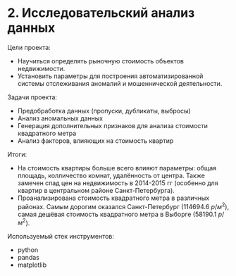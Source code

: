 # 2. Исследовательский анализ данных

Цели проекта:  

- Научиться определять рыночную стоимость объектов недвижимости.
- Установить параметры для построения автоматизированной системы отслеживания аномалий и мошеннической деятельности.

Задачи проекта:

- Предобработка данных (пропуски, дубликаты, выбросы)
- Анализ аномальных данных
- Генерация дополнительных признаков для анализа стоимости квадратного метра
- Анализ факторов, влияющих на стоимость квартир

Итоги:  

- На стоимость квартиры больше всего влияют параметры: общая площадь, колличество комнат, удалённость от центра. Также замечен спад цен на недвижимость в 2014-2015 гг (особенно для квартир в центральном районе Санкт-Петербурга).  
- Проанализирована стоимость квадратного метра в различных районах. Самым дорогим оказался Санкт-Петербург (114694.6 $р/м^2$), самая дешёвая стоимость квадратного метра в Выборге (58190.1 $р/м^2$).  

Используемый стек инструментов:

- python
- pandas
- matplotlib

